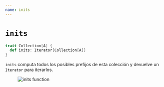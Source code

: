 ```yaml
---
name: inits
---
```


# `inits`

~~~ scala
trait Collection[A] {
  def inits: Iterator[Collection[A]]
}
~~~

`inits` computa todos los posibles prefijos de esta colección y devuelve un `Iterator` para iterarlos.

<figure class="diagram">
  <img src="../images/inits.svg" alt="inits function">
  <!-- <figcaption class="diagram-desc"></figcaption> -->
</figure>
